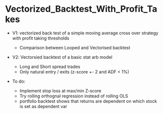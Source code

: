 # Vectorized_Backtest_With_Profit_Takes

   - V1: vectorized back test of a simple moving average cross over strategy with profit taking thresholds
        - Comparison between Looped and Vectorised backtest 


   - V2: Vectorsied backtest of a basic stat arb model
        - Long and Short spread trades
        - Only natural entry / exits (z-score +- 2 and ADF < 1%)
   
   
   - To do: 
        - Implement stop loss at max/min Z-score
        - Try rolling orthognal regression instead of rolling OLS
        - portfolio backtest shows that returns are dependent on which stock is set as dependent var
